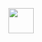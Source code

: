 <img src="https://user-images.githubusercontent.com/41957723/181509240-12f841f8-69cc-41e8-855d-3987c2bf0d7a.png" width="50px" height="50px"></img><br/>
